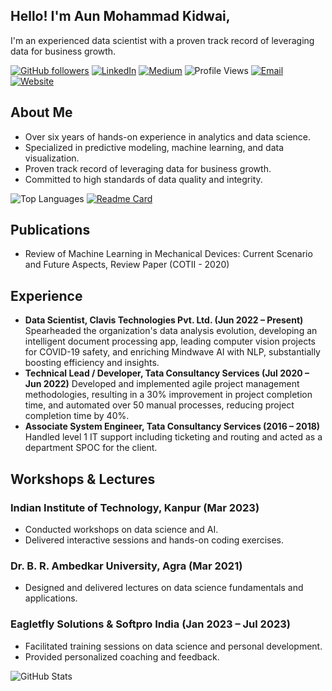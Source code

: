 ## Hello! I'm Aun Mohammad Kidwai, 

I'm an experienced data scientist with a proven track record of leveraging data for business growth.

[![GitHub followers](https://img.shields.io/github/followers/aunkidwai?label=Follow&style=social)](https://github.com/aunkidwai/?tab=follow) [![LinkedIn](https://img.shields.io/badge/LinkedIn-Connect-blue)](https://www.linkedin.com/in/aunkidwai/) [![Medium](https://img.shields.io/badge/Medium-Follow-black)](https://medium.com/@aunkidwai) ![Profile Views](https://komarev.com/ghpvc/?username=aunkidwai&color=blue) [![Email](https://img.shields.io/badge/Email-aunkidwai@gmail.com-red)](mailto:aunkidwai@gmail.com) [![Website](https://img.shields.io/badge/Website-aunkidwai.github.io-brightgreen)](https://aunkidwai.github.io)

## About Me
- Over six years of hands-on experience in analytics and data science.
- Specialized in predictive modeling, machine learning, and data visualization.
- Proven track record of leveraging data for business growth.
- Committed to high standards of data quality and integrity.

![Top Languages](https://github-readme-stats.vercel.app/api/top-langs/?username=aunkidwai&layout=compact&theme=radical)
[![Readme Card](https://github-readme-stats.vercel.app/api/pin/?username=aunkidwai&repo=github-readme-stats)](https://github.com/aunkidwai/github-readme-stats)

## Publications
- Review of Machine Learning in Mechanical Devices: Current Scenario and Future Aspects, Review Paper (COTII - 2020)

## Experience
- **Data Scientist, Clavis Technologies Pvt. Ltd. (Jun 2022 – Present)**
  Spearheaded the organization's data analysis evolution, developing an intelligent document processing app, leading computer vision projects for COVID-19 safety, and enriching Mindwave AI with NLP, substantially boosting efficiency and insights.
- **Technical Lead / Developer, Tata Consultancy Services (Jul 2020 – Jun 2022)**
  Developed and implemented agile project management methodologies, resulting in a 30% improvement in project completion time, and automated over 50 manual processes, reducing project completion time by 40%.
- **Associate System Engineer, Tata Consultancy Services (2016 – 2018)**
  Handled level 1 IT support including ticketing and routing and acted as a department SPOC for the client.

## Workshops & Lectures
### Indian Institute of Technology, Kanpur (Mar 2023)
- Conducted workshops on data science and AI.
- Delivered interactive sessions and hands-on coding exercises.

### Dr. B. R. Ambedkar University, Agra (Mar 2021)
- Designed and delivered lectures on data science fundamentals and applications.

### Eagletfly Solutions & Softpro India (Jan 2023 – Jul 2023)
- Facilitated training sessions on data science and personal development.
- Provided personalized coaching and feedback.

![GitHub Stats](https://github-readme-stats.vercel.app/api?username=aunkidwai&show_icons=true&theme=radical)
